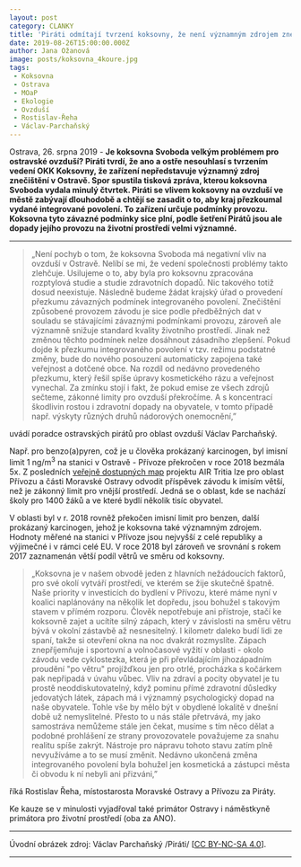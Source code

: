```yaml
---
layout: post
category: CLANKY
title: 'Piráti odmítají tvrzení koksovny, že není významným zdrojem znečištění ovzduší v Ostravě'
date: 2019-08-26T15:00:00.000Z
author: Jana Ožanová
image: posts/koksovna_4koure.jpg
tags:
 - Koksovna
 - Ostrava
 - MOaP
 - Ekologie
 - Ovzduší
 - Rostislav-Řeha
 - Václav-Parchaňský
---
```


Ostrava, 26. srpna 2019 - **Je koksovna Svoboda velkým problémem pro ostravské ovzduší? Piráti tvrdí, že ano a ostře nesouhlasí s tvrzením vedení OKK Koksovny, že zařízení nepředstavuje významný zdroj znečištění v Ostravě. Spor spustila tisková zpráva, kterou koksovna Svoboda vydala minulý čtvrtek. Piráti se vlivem koksovny na ovzduší ve městě zabývají dlouhodobě a chtějí se zasadit o to, aby kraj přezkoumal vydané integrované povolení. To zařízení určuje podmínky provozu. Koksovna tyto závazné podmínky sice plní, podle šetření Pirátů jsou ale dopady jejího provozu na životní prostředí velmi významné.**

<hr />

> „Není pochyb o tom, že koksovna Svoboda má negativní vliv na ovzduší v Ostravě. Nelíbí se mi, že vedení společnosti problémy takto zlehčuje. Usilujeme o to, aby byla pro koksovnu zpracována rozptylová studie a studie zdravotních dopadů. Nic takového totiž dosud neexistuje. Následně budeme žádat krajský úřad o provedení přezkumu závazných podmínek integrovaného povolení. Znečištění způsobené provozem závodu je sice podle předběžných dat v souladu se stávajícími závaznými podmínkami provozu, zároveň ale významně snižuje standard kvality životního prostředí. Jinak než změnou těchto podmínek nelze dosáhnout zásadního zlepšení. Pokud dojde k přezkumu integrovaného povolení v tzv. režimu podstatné změny, bude do nového posouzení automaticky zapojena také veřejnost a dotčené obce. Na rozdíl od nedávno provedeného přezkumu, který řešil spíše úpravy kosmetického rázu a veřejnost vynechal. Za zmínku stojí i fakt, že pokud emise ze všech zdrojů sečteme, zákonné limity pro ovzduší překročíme. A s koncentrací škodlivin rostou i zdravotní dopady na obyvatele, v tomto případě např. výskyty různých druhů nádorových onemocnění,”

uvádí poradce ostravských pirátů pro oblast ovzduší Václav Parchaňský.

Např. pro benzo(a)pyren, což je u člověka prokázaný karcinogen, byl imisní limit 1 ng/m<sup>3</sup> na stanici v Ostravě - Přívoze překročen v roce 2018 bezmála 5x. Z posledních [veřejně dostupných map](https://labgis.vsb.cz/test2/Project/Ostrava) projektu AIR Tritia lze pro oblast Přívozu a části Moravské Ostravy odvodit příspěvek závodu k imisím větší, než je zákonný limit pro vnější prostředí. Jedná se o oblast, kde se nachází školy pro 1400 žáků a ve které bydlí několik tisíc obyvatel.

V oblasti byl v r. 2018 rovněž překočen imisní limit pro benzen, další prokázaný karcinogen, jehož je koksovna také významným zdrojem. Hodnoty měřené na stanici v Přívoze jsou nejvyšší z celé republiky a výjimečné i v rámci celé EU. V roce 2018 byl zároveň ve srovnání s rokem 2017 zaznamenán větší podíl větrů ve směru od koksovny.

>„Koksovna je v našem obvodě jeden z hlavních nežádoucích faktorů, pro své okolí vytváří prostředí, ve kterém se žije skutečně špatně. Naše priority v investicích do bydlení v Přívozu, které máme nyní v koalici naplánovány na několik let dopředu, jsou bohužel s takovým stavem v přímém rozporu. Člověk nepotřebuje ani přístroje, stačí ke koksovně zajet a ucítíte silný zápach, který v závislosti na směru větru bývá v okolní zástavbě až nesnesitelný. I kilometr daleko budí lidi ze spaní, takže si otevření okna na noc dvakrát rozmyslíte. Zápach znepříjemňuje i sportovní a volnočasové vyžití v oblasti - okolo závodu vede cyklostezka, která je při převládajícím jihozápadním proudění "po větru" projížďkou jen pro otrlé, procházka s kočárkem pak nepřipadá v úvahu vůbec. Vliv na zdraví a pocity obyvatel je tu prostě neoddiskutovatelný, když pominu přímé zdravotní důsledky jedovatých látek, zápach má i významný psychologický dopad na naše obyvatele.
Tohle vše by mělo být v obydlené lokalitě v dnešní době už nemyslitelné. Přesto to u nás stále přetrvává, my jako samostráva nemůžeme stále jen čekat, musíme s tím něco dělat a podobné prohlášení ze strany provozovatele považujeme za snahu realitu spíše zakrýt. Nástroje pro nápravu tohoto stavu zatím plně nevyužíváme a to se musí změnit. Nedávno ukončená změna integrovaného povolení byla bohužel jen kosmetická a zástupci města či obvodu k ní nebyli ani přizváni,”

říká Rostislav Řeha, místostarosta Moravské Ostravy a Přívozu za Piráty.

Ke kauze se v minulosti vyjadřoval také primátor Ostravy i náměstkyně primátora pro životní prostředí (oba za ANO).

---

Úvodní obrázek zdroj: Václav Parchaňský /Piráti/ \[[CC BY-NC-SA 4.0](https://creativecommons.org/licenses/by-nc-sa/4.0/deed.cs)\].

- - -
